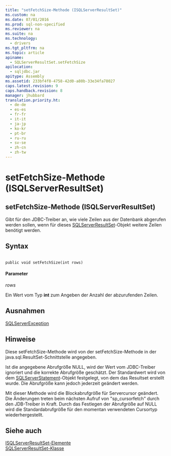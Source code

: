 ```yaml
---
title: "setFetchSize-Methode (ISQLServerResultSet)"
ms.custom: na
ms.date: 07/01/2016
ms.prod: sql-non-specified
ms.reviewer: na
ms.suite: na
ms.technology: 
  - drivers
ms.tgt_pltfrm: na
ms.topic: article
apiname: 
  - SQLServerResultSet.setFetchSize
apilocation: 
  - sqljdbc.jar
apitype: Assembly
ms.assetid: 233bf4f8-4758-42d0-a80b-33e34fa78027
caps.latest.revision: 9
caps.handback.revision: 8
manager: jhubbard
translation.priority.ht: 
  - de-de
  - es-es
  - fr-fr
  - it-it
  - ja-jp
  - ko-kr
  - pt-br
  - ru-ru
  - sv-se
  - zh-cn
  - zh-tw
---
```

# setFetchSize-Methode (ISQLServerResultSet)
    
## setFetchSize\-Methode \(ISQLServerResultSet\)  
 Gibt für den JDBC\-Treiber an, wie viele Zeilen aus der Datenbank abgerufen werden sollen, wenn für dieses [SQLServerResultSet](../content/SQLServerResultSet-Class.md)\-Objekt weitere Zeilen benötigt werden.  
  
## Syntax  
  
```  
  
public void setFetchSize(int rows)  
```  
  
#### Parameter  
 *rows*  
  
 Ein Wert vom Typ **int** zum Angeben der Anzahl der abzurufenden Zeilen.  
  
## Ausnahmen  
 [SQLServerException](../content/SQLServerException-Class.md)  
  
## Hinweise  
 Diese setFetchSize\-Methode wird von der setFetchSize\-Methode in der java.sql.ResultSet\-Schnittstelle angegeben.  
  
 Ist die angegebene Abrufgröße NULL, wird der Wert vom JDBC\-Treiber ignoriert und die korrekte Abrufgröße geschätzt. Der Standardwert wird von dem [SQLServerStatement](../content/SQLServerStatement-Class.md)\-Objekt festgelegt, von dem das Resultset erstellt wurde. Die Abrufgröße kann jedoch jederzeit geändert werden.  
  
 Mit dieser Methode wird die Blockabrufgröße für Servercursor geändert. Die Änderungen treten beim nächsten Aufruf von "sp\_cursorfetch" durch den JDB\-Treiber in Kraft. Durch das Festlegen der Abrufgröße auf NULL wird die Standardabrufgröße für den momentan verwendeten Cursortyp wiederhergestellt.  
  
## Siehe auch  
 [ISQLServerResultSet-Elemente](../content/SQLServerResultSet-Members.md)   
 [SQLServerResultSet-Klasse](../content/SQLServerResultSet-Class.md)  
  
  